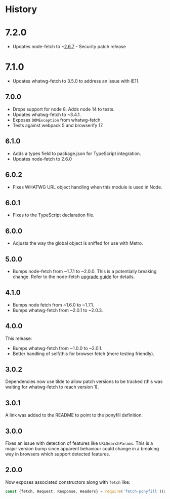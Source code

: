 # History

# 7.2.0

- Updates node-fetch to ~[2.6.7](https://github.com/node-fetch/node-fetch/releases/tag/v2.6.7) - Security patch release

# 7.1.0

- Updates whatwg-fetch to 3.5.0 to address an issue with IE11.

## 7.0.0

 - Drops support for node 8. Adds node 14 to tests.
 - Updates whatwg-fetch to ~3.4.1.
 - Exposes `DOMException` from whatwg-fetch.
 - Tests against webpack 5 and browserify 17.

## 6.1.0

 - Adds a types field to package.json for TypeScript integration.
 - Updates node-fetch to 2.6.0

## 6.0.2

 - Fixes WHATWG URL object handling when this module is used in Node.

## 6.0.1

 - Fixes to the TypeScript declaration file.

## 6.0.0

 - Adjusts the way the global object is sniffed for use with Metro.

## 5.0.0

 - Bumps node-fetch from ~1.7.1 to ~2.0.0. This is a potentially breaking
   change. Refer to the node-fetch [upgrade guide](https://github.com/bitinn/node-fetch/blob/master/UPGRADE-GUIDE.md)
   for details.

## 4.1.0

 - Bumps node fetch from ~1.6.0 to ~1.7.1.
 - Bumps whatwg-fetch from ~2.0.1 to ~2.0.3.

## 4.0.0

This release:

 - Bumps whatwg-fetch from ~1.0.0 to ~2.0.1.
 - Better handling of self/this for browser fetch (more testing friendly).

## 3.0.2

Dependencies now use tilde to allow patch versions to be tracked (this was
waiting for whatwg-fetch to reach version 1).

## 3.0.1

A link was added to the README to point to the ponyfill definition.

## 3.0.0

Fixes an issue with detection of features like `URLSearchParams`. This is a
major version bump since apparent behaviour could change in a breaking way in
browsers which support detected features.

## 2.0.0

Now exposes associated constructors along with `fetch` like:

```javascript
const {fetch, Request, Response, Headers} = require('fetch-ponyfill')(options);
```
